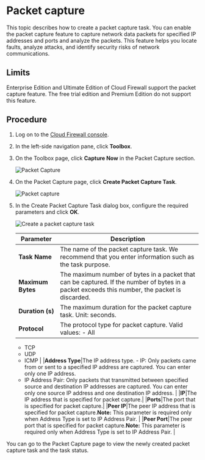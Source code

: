 # Packet capture

This topic describes how to create a packet capture task. You can enable the packet capture feature to capture network data packets for specified IP addresses and ports and analyze the packets. This feature helps you locate faults, analyze attacks, and identify security risks of network communications.

## Limits

Enterprise Edition and Ultimate Edition of Cloud Firewall support the packet capture feature. The free trial edition and Premium Edition do not support this feature.

## Procedure

1.  Log on to the [Cloud Firewall console](https://yundun.console.aliyun.com/?p=cfwnext).

2.  In the left-side navigation pane, click **Toolbox**.

3.  On the Toolbox page, click **Capture Now** in the Packet Capture section.

    ![Packet Capture](https://static-aliyun-doc.oss-accelerate.aliyuncs.com/assets/img/en-US/7179531061/p142816.png)

4.  On the Packet Capture page, click **Create Packet Capture Task**.

    ![Packet capture](https://static-aliyun-doc.oss-accelerate.aliyuncs.com/assets/img/en-US/7179531061/p142822.png)

5.  In the Create Packet Capture Task dialog box, configure the required parameters and click **OK**.

    ![Create a packet capture task](https://static-aliyun-doc.oss-accelerate.aliyuncs.com/assets/img/en-US/3893068951/p63542.png)

    |Parameter|Description|
    |---------|-----------|
    |**Task Name**|The name of the packet capture task. We recommend that you enter information such as the task purpose.|
    |**Maximum Bytes**|The maximum number of bytes in a packet that can be captured. If the number of bytes in a packet exceeds this number, the packet is discarded.|
    |**Duration \(s\)**|The maximum duration for the packet capture task. Unit: seconds.|
    |**Protocol**|The protocol type for packet capture. Valid values:    -   All
    -   TCP
    -   UDP
    -   ICMP |
    |**Address Type**|The IP address type.     -   IP: Only packets came from or sent to a specified IP address are captured. You can enter only one IP address.
    -   IP Address Pair: Only packets that transmitted between specified source and destination IP addresses are captured. You can enter only one source IP address and one destination IP address. |
    |**IP**|The IP address that is specified for packet capture.|
    |**Ports**|The port that is specified for packet capture.|
    |**Peer IP**|The peer IP address that is specified for packet capture.**Note:** This parameter is required only when Address Type is set to IP Address Pair. |
    |**Peer Port**|The peer port that is specified for packet capture.**Note:** This parameter is required only when Address Type is set to IP Address Pair. |


You can go to the Packet Capture page to view the newly created packet capture task and the task status.

